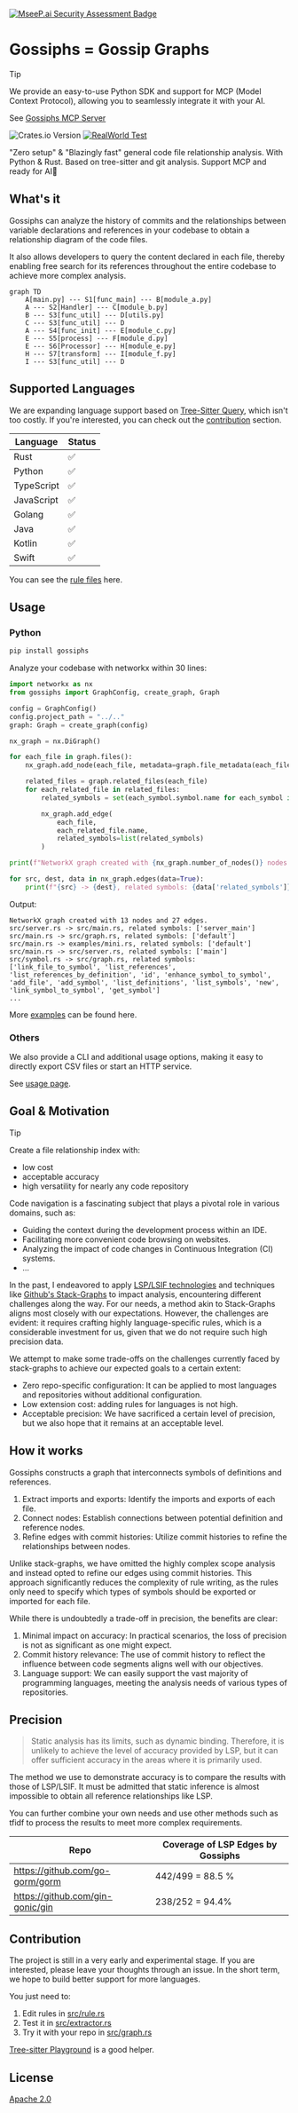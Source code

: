 [![MseeP.ai Security Assessment Badge](https://mseep.net/pr/williamfzc-gossiphs-badge.png)](https://mseep.ai/app/williamfzc-gossiphs)

# Gossiphs = Gossip Graphs

> [!TIP]
> We provide an easy-to-use Python SDK and support for MCP (Model Context Protocol), allowing you to seamlessly
> integrate it with your AI.
>
> See [Gossiphs MCP Server](./mcp/README.md)

![Crates.io Version](https://img.shields.io/crates/v/gossiphs)
[![RealWorld Test](https://github.com/williamfzc/gossiphs/actions/workflows/cargo-test.yml/badge.svg)](https://github.com/williamfzc/gossiphs/actions/workflows/cargo-test.yml)

"Zero setup" & "Blazingly fast" general code file relationship analysis. With Python & Rust. Based on tree-sitter and
git analysis. Support MCP and ready for AI🤖

## What's it

Gossiphs can analyze the history of commits and the relationships between variable declarations and references in your
codebase to obtain a relationship diagram of the code files.

It also allows developers to query the content declared in each file, thereby enabling free search for its references
throughout the entire codebase to achieve more complex analysis.

```mermaid
graph TD
    A[main.py] --- S1[func_main] --- B[module_a.py]
    A --- S2[Handler] --- C[module_b.py]
    B --- S3[func_util] --- D[utils.py]
    C --- S3[func_util] --- D
    A --- S4[func_init] --- E[module_c.py]
    E --- S5[process] --- F[module_d.py]
    E --- S6[Processor] --- H[module_e.py]
    H --- S7[transform] --- I[module_f.py]
    I --- S3[func_util] --- D
```

## Supported Languages

We are expanding language support based
on [Tree-Sitter Query](https://tree-sitter.github.io/tree-sitter/code-navigation-systems), which isn't too costly.
If you're interested, you can check out the [contribution](#contribution) section.

| Language   | Status |
|------------|--------|
| Rust       | ✅      |
| Python     | ✅      |
| TypeScript | ✅      |
| JavaScript | ✅      |
| Golang     | ✅      |
| Java       | ✅      |
| Kotlin     | ✅      |
| Swift      | ✅      |

You can see the [rule files](./src/rule.rs) here.

## Usage

### Python

```bash
pip install gossiphs
```

Analyze your codebase with networkx within 30 lines:

```python
import networkx as nx
from gossiphs import GraphConfig, create_graph, Graph

config = GraphConfig()
config.project_path = "../.."
graph: Graph = create_graph(config)

nx_graph = nx.DiGraph()

for each_file in graph.files():
    nx_graph.add_node(each_file, metadata=graph.file_metadata(each_file))

    related_files = graph.related_files(each_file)
    for each_related_file in related_files:
        related_symbols = set(each_symbol.symbol.name for each_symbol in each_related_file.related_symbols)

        nx_graph.add_edge(
            each_file,
            each_related_file.name,
            related_symbols=list(related_symbols)
        )

print(f"NetworkX graph created with {nx_graph.number_of_nodes()} nodes and {nx_graph.number_of_edges()} edges.")

for src, dest, data in nx_graph.edges(data=True):
    print(f"{src} -> {dest}, related symbols: {data['related_symbols']}")
```

Output:

```text
NetworkX graph created with 13 nodes and 27 edges.
src/server.rs -> src/main.rs, related symbols: ['server_main']
src/main.rs -> src/graph.rs, related symbols: ['default']
src/main.rs -> examples/mini.rs, related symbols: ['default']
src/main.rs -> src/server.rs, related symbols: ['main']
src/symbol.rs -> src/graph.rs, related symbols: ['link_file_to_symbol', 'list_references', 'list_references_by_definition', 'id', 'enhance_symbol_to_symbol', 'add_file', 'add_symbol', 'list_definitions', 'list_symbols', 'new', 'link_symbol_to_symbol', 'get_symbol']
...
```

More [examples](./py_wrapper/examples) can be found here.

### Others

We also provide a CLI and additional usage options, making it easy to directly export CSV files or start an HTTP
service.

See [usage page](./docs/usage.md).

## Goal & Motivation

> [!TIP]
> Create a file relationship index with:
> - low cost
> - acceptable accuracy
> - high versatility for nearly any code repository
>

Code navigation is a fascinating subject that plays a pivotal role in various domains, such as:

- Guiding the context during the development process within an IDE.
- Facilitating more convenient code browsing on websites.
- Analyzing the impact of code changes in Continuous Integration (CI) systems.
- ...

In the past, I endeavored to apply [LSP/LSIF technologies](https://lsif.dev/) and techniques
like [Github's Stack-Graphs](https://dcreager.net/talks/stack-graphs/) to impact analysis, encountering different
challenges along the way. For our needs, a method akin to Stack-Graphs aligns most closely with our expectations.
However, the challenges are evident: it requires crafting highly language-specific rules, which is a considerable
investment for us, given that we do not require such high precision data.

We attempt to make some trade-offs on the challenges currently faced by
stack-graphs to achieve our expected goals to a certain extent:

- Zero repo-specific configuration: It can be applied to most languages and repositories without additional
  configuration.
- Low extension cost: adding rules for languages is not high.
- Acceptable precision: We have sacrificed a certain level of precision, but we also hope that it remains at an
  acceptable level.

## How it works

Gossiphs constructs a graph that interconnects symbols of definitions and references.

1. Extract imports and exports: Identify the imports and exports of each file.
2. Connect nodes: Establish connections between potential definition and reference nodes.
3. Refine edges with commit histories: Utilize commit histories to refine the relationships between nodes.

Unlike stack-graphs, we have omitted the highly complex scope analysis and instead opted to refine our edges using
commit histories.
This approach significantly reduces the complexity of rule writing, as the rules only need to specify which types of
symbols should be exported or imported for each file.

While there is undoubtedly a trade-off in precision, the benefits are clear:

1. Minimal impact on accuracy: In practical scenarios, the loss of precision is not as significant as one might expect.
2. Commit history relevance: The use of commit history to reflect the influence between code segments aligns well with
   our objectives.
3. Language support: We can easily support the vast majority of programming languages, meeting the analysis needs of
   various types of repositories.

## Precision

> Static analysis has its limits, such as dynamic binding.
> Therefore, it is unlikely to achieve the level of accuracy provided by LSP, but it can offer sufficient accuracy in
> the areas where it is primarily used.

The method we use to demonstrate accuracy is to compare the results with those of LSP/LSIF. It must be admitted that
static inference is almost impossible to obtain all reference relationships like LSP.

You can further combine your own needs and use other methods such as tfidf to process the results to meet more complex
requirements.

| Repo                             | Coverage of LSP Edges by Gossiphs |
|----------------------------------|-----------------------------------|
| https://github.com/go-gorm/gorm  | 442/499 = 88.5 %                  |
| https://github.com/gin-gonic/gin | 238/252 = 94.4%                   |

## Contribution

The project is still in a very early and experimental stage. If you are interested, please leave your thoughts through
an issue. In the short term, we hope to build better support for more languages.

You just need to:

1. Edit rules in [src/rule.rs](src/rule.rs)
2. Test it in [src/extractor.rs](src/extractor.rs)
3. Try it with your repo in [src/graph.rs](src/graph.rs)

[Tree-sitter Playground](https://tree-sitter.github.io/tree-sitter/playground) is a good helper.

## License

[Apache 2.0](LICENSE)
